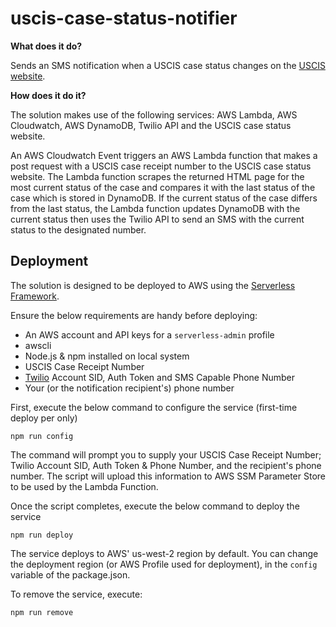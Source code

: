# uscis-case-status-notifier
**What does it do?**

Sends an SMS notification when a USCIS case status changes on the [USCIS website](https://egov.uscis.gov/casestatus/landing.do).

**How does it do it?**

The solution makes use of the following services: AWS Lambda, AWS Cloudwatch, AWS DynamoDB, Twilio API and the USCIS case status website.

An AWS Cloudwatch Event triggers an AWS Lambda function that makes a post request with a USCIS case receipt number to the USCIS case status website. The Lambda function scrapes the returned HTML page for the most current status of the case and compares it with the last status of the case which is stored in DynamoDB.
If the current status of the case differs from the last status, the Lambda function updates DynamoDB with the current status then uses the Twilio API to send an SMS with the current status to the designated number.

## Deployment
The solution is designed to be deployed to AWS using the [Serverless Framework](https://serverless.com).

Ensure the below requirements are handy before deploying:
- An AWS account and API keys for a `serverless-admin` profile
- awscli
- Node.js & npm installed on local system
- USCIS Case Receipt Number
- [Twilio](https://www.twilio.com) Account SID, Auth Token and SMS Capable Phone Number
- Your (or the notification recipient's) phone number

First, execute the below command to configure the service (first-time deploy per only)
```
npm run config
```

The command will prompt you to supply your USCIS Case Receipt Number; Twilio Account SID, Auth Token & Phone Number, and the recipient's phone number. The script will upload this information to AWS SSM Parameter Store to be used by the Lambda Function.

Once the script completes, execute the below command to deploy the service
```
npm run deploy
```

The service deploys to AWS' us-west-2 region by default. You can change the deployment region (or AWS Profile used for deployment), in the `config` variable of the package.json.

To remove the service, execute:
```
npm run remove
```
